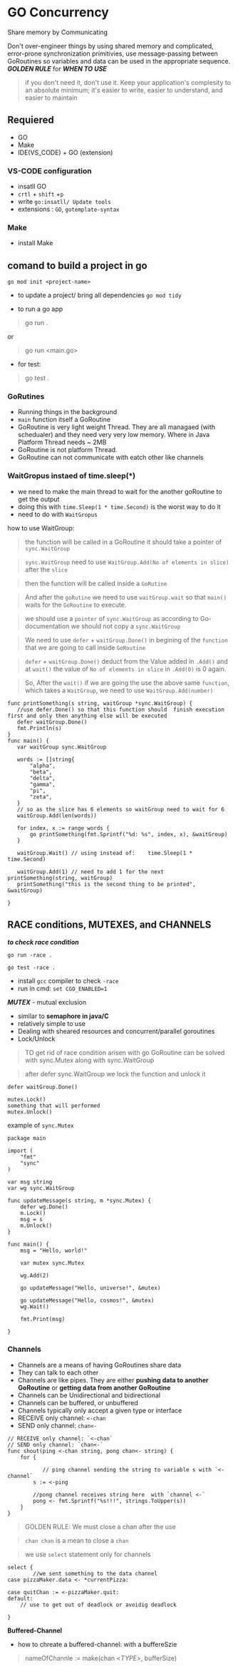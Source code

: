 GO Concurrency
===

Share memory by Communicating

Don't over-engineer things by using shared memory and complicated, error-prone synchronization primitivies, use message-passing between GoRoutines so variables and data can be used in the appropriate sequence.
***GOLDEN RULE*** for ***WHEN TO USE***

> if you don't need it, don't use it.
> Keep your application's complesity to an absolute minimum; it's easier to write, easier to understand, and easier to maintain


## Requiered
 - GO
 - Make
 - IDE(VS_CODE) + GO (extension) 

 ### VS-CODE configuration
 - insatll GO
 - `crtl` + `shift` +`p` 
 - write `go:insatll/ Update tools`
 - extensions : `GO`, `gotemplate-syntax`

 ### Make
 - install Make


 ## comand to build a project in go

  `go mod init <project-name>`

- to update a project/ bring all dependencies
  `go mod tidy`  

- to run a go app
> go run . 

or
>go run <main.go>

- for test:
> go test .
 ### GoRutines

 - Running things in the background
 - `main` function itself a GoRoutine
 - GoRoutine is very light weight Thread. They are all managaed (with schedualer) and they need very very low memory. Where in Java Platform Thread needs ~ 2MB
 - GoRoutine is not platform Thread.
 - GoRoutine can not communicate with eatch other like channels

 ### WaitGropus instaed of time.sleep(*)
 - we need to make the main thread to wait for the  another goRoutine to get the output
 - doing this with `time.Sleep(1 * time.Second)`  is the worst way to do it
 - need to do with `WaitGropus`

 how to use WaitGroup:

 > the function will be called in a GoRoutine it should take a pointer of `sync.WaitGroup`

 > `sync.WaitGroup` need to use `WaitGroup.Add(No of elements in slice)` after the `slice`  

 > then the function will be called inside a `GoRutine`

 > And after the `goRutine` we need to use `waitGroup.wait` so that `main()` waits for the `GoRoutine` to execute.
 
 > we should use a `pointer` of `sync.WaitGroup` as according to Go-documentation we should not copy a `sync.WaitGroup`

 > We need to use `defer` + `waitGroup.Done()` in begining of the `function` that we are going to call inside `GoRoutine`

 >`defer` + `waitGroup.Done()`  deduct from the Value added in `.Add()`  and at `wait()`  the value of `No of elements in slice` in `.Add(0)` is 0 again.

 > So, After the `wait()` if we are going the use the  above same `function`, which takes a `WaitGroup`, we need to use `WaitGroup.Add(number)`

 ```
 func printSomething(s string, waitGroup *sync.WaitGroup) {
    //use defer.Done() so that this function should  finish execution first and only then anything else will be executed
    defer waitGroup.Done()
	fmt.Println(s)
}
 func main() {
 	var waitGroup sync.WaitGroup

	words := []string{
		"alpha",
		"beta",
		"delta",
		"gamma",
		"pi",
		"zeta",
	}
	// so as the slice has 6 elements so waitGroup need to wait for 6
	waitGroup.Add(len(words))

	for index, x := range words {
		go printSomething(fmt.Sprintf("%d: %s", index, x), &waitGroup)
	}

	waitGroup.Wait() // using instead of:    time.Sleep(1 * time.Second) 

    waitGroup.Add(1) // need to add 1 for the next printSomething(string, waitGroup)
    printSomething("this is the second thing to be printed", &waitGroup)

 }
 ```

## RACE conditions, MUTEXES, and CHANNELS

***to check race condition***

`go run -race .`

`go test -race .`

- install `gcc` compiler to check `-race`
- run in cmd: `set CGO_ENABLED=1`

***MUTEX*** - mutual exclusion 
- similar to **semaphore in java/C**
- relatively simple to use
- Dealing with sheared resources and concurrent/parallel goroutines 
- Lock/Unlock

> TO get rid of race condition arisen with go GoRoutine can be solved with sync.Mutex along with sync.WaitGroup

> after defer sync.WaitGroup we lock the function and unlock it

```
defer waitGroup.Done()

mutex.Lock()
something that will performed 
mutex.Unlock()
```
example of `sync.Mutex`
```
package main

import (
	"fmt"
	"sync"
)

var msg string
var wg sync.WaitGroup

func updateMessage(s string, m *sync.Mutex) {
	defer wg.Done()
	m.Lock()
	msg = s
	m.Unlock()
}

func main() {
	msg = "Hello, world!"

	var mutex sync.Mutex

	wg.Add(2)

	go updateMessage("Hello, universe!", &mutex)

	go updateMessage("Hello, cosmos!", &mutex)
	wg.Wait()

	fmt.Print(msg)

}
```

### Channels 
- Channels are a means of having GoRoutines share data
- They can talk to each other
- Channels are like pipes. They are either **pushing data to another GoRoutine** or **getting data from another GoRoutine**
- Channels can be Unidirectional and bidirectional
- Channels can be buffered, or unbuffered
- Channels typically only accept a given type or interface
- RECEIVE only channel: `<-chan`
- SEND only channel: `chan<-`

```
// RECEIVE only channel: `<-chan` 
// SEND only channel: `chan<-`
func shout(ping <-chan string, pong chan<- string) {     
	for {
	        
	       // ping channel sending the string to variable s with `<- channel`
		s := <-ping
		
		//pong channel receives string here  with `channel <-`                                      
		pong <- fmt.Sprintf("%s!!!", strings.ToUpper(s)) 
	}
}
```

> GOLDEN RULE:  We must close a chan after the use

> `chan chan` is a mean to close a `chan` 

> we use `select` statement only for channels

```
select {
		//we sent something to the data channel
case pizzaMaker.data <- *currentPizza:

case quitChan := <-pizzaMaker.quit:
default:
    // use to get out of deadlock or avoidig deadlock

}
```

**Buffered-Channel**
 
- how to chreate a buffered-channel: with a buffereSzie

> nameOfChannle := make(chan <_TYPE_>, bufferSize)

